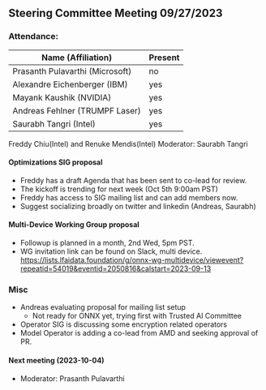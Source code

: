 ## Steering Committee Meeting 09/27/2023

### Attendance:

| Name (Affiliation)              | Present  |
| ------------------------------- | -------- |
| Prasanth Pulavarthi (Microsoft) | no |
| Alexandre Eichenberger (IBM)    | yes |
| Mayank Kaushik (NVIDIA)         | yes  |
| Andreas Fehlner (TRUMPF Laser)  | yes |
| Saurabh Tangri (Intel)          | yes |

Freddy Chiu(Intel) and Renuke Mendis(Intel)
Moderator: Saurabh Tangri

#### Optimizations SIG proposal
 - Freddy has a draft Agenda that has been sent to co-lead for review.
 - The kickoff is trending for next week (Oct 5th 9:00am PST)
 - Freddy has access to SIG mailing list and can add members now.
 - Suggest socializing broadly on twitter and linkedin (Andreas, Saurabh)

#### Multi-Device Working Group proposal
 - Followup is planned in a month, 2nd Wed, 5pm PST.
 - WG invitation link can be found on Slack, multi device.
 https://lists.lfaidata.foundation/g/onnx-wg-multidevice/viewevent?repeatid=54019&eventid=2050816&calstart=2023-09-13

### Misc
- Andreas evaluating proposal for mailing list setup
  - Not ready for ONNX yet, trying first with Trusted AI Committee
- Operator SIG is discussing some encryption related operators
- Model Operator is adding a co-lead from AMD and seeking approval of PR.
  
#### Next meeting (2023-10-04)
  - Moderator: Prasanth Pulavarthi
